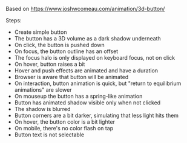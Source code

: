 Based on https://www.joshwcomeau.com/animation/3d-button/

Steps:

- Create simple button
- The button has a 3D volume as a dark shadow underneath
- On click, the button is pushed down
- On focus, the button outline has an offset
- The focus halo is only displayed on keyboard focus, not on click
- On hover, button raises a bit
- Hover and push effects are animated and have a duration
- Browser is aware that button will be animated
- On interaction, button animation is quick, but "return to equilibrium animations" are slower
- On mouseup the button has a spring-like animation
- Button has animated shadow visible only when not clicked
- The shadow is blurred
- Button corners are a bit darker, simulating that less light hits them
- On hover, the button color is a bit lighter
- On mobile, there's no color flash on tap
- Button text is not selectable